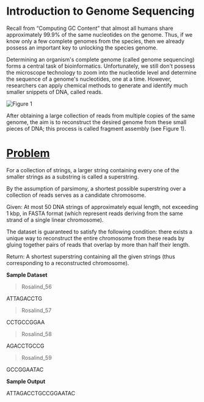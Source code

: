 # Introduction to Genome Sequencing

Recall from “Computing GC Content” that almost all humans share approximately 99.9% of the same nucleotides on the genome. Thus, if we know only a few complete genomes from the species, then we already possess an important key to unlocking the species genome.

Determining an organism's complete genome (called genome sequencing) forms a central task of bioinformatics. Unfortunately, we still don't possess the microscope technology to zoom into the nucleotide level and determine the sequence of a genome's nucleotides, one at a time. However, researchers can apply chemical methods to generate and identify much smaller snippets of DNA, called reads.

![Figure 1](http://rosalind.info/media/problems/long/fragment-assembly.png)

After obtaining a large collection of reads from multiple copies of the same genome, the aim is to reconstruct the desired genome from these small pieces of DNA; this process is called fragment assembly (see Figure 1).

# [Problem](http://rosalind.info/problems/long/)

For a collection of strings, a larger string containing every one of the smaller strings as a substring is called a superstring.

By the assumption of parsimony, a shortest possible superstring over a collection of reads serves as a candidate chromosome.

Given: At most 50 DNA strings of approximately equal length, not exceeding 1 kbp, in FASTA format (which represent reads deriving from the same strand of a single linear chromosome).

The dataset is guaranteed to satisfy the following condition: there exists a unique way to reconstruct the entire chromosome from these reads by gluing together pairs of reads that overlap by more than half their length.

Return: A shortest superstring containing all the given strings (thus corresponding to a reconstructed chromosome).

**Sample Dataset**

>Rosalind_56

ATTAGACCTG

>Rosalind_57

CCTGCCGGAA

>Rosalind_58

AGACCTGCCG

>Rosalind_59

GCCGGAATAC

**Sample Output**

ATTAGACCTGCCGGAATAC